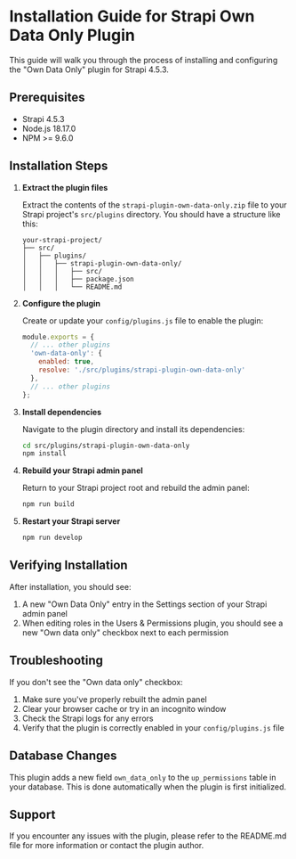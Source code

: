# Installation Guide for Strapi Own Data Only Plugin

This guide will walk you through the process of installing and configuring the "Own Data Only" plugin for Strapi 4.5.3.

## Prerequisites

- Strapi 4.5.3
- Node.js 18.17.0
- NPM >= 9.6.0

## Installation Steps

1. **Extract the plugin files**

   Extract the contents of the `strapi-plugin-own-data-only.zip` file to your Strapi project's `src/plugins` directory. You should have a structure like this:
   
   ```
   your-strapi-project/
   ├── src/
   │   ├── plugins/
   │   │   ├── strapi-plugin-own-data-only/
   │   │   │   ├── src/
   │   │   │   ├── package.json
   │   │   │   └── README.md
   ```

2. **Configure the plugin**

   Create or update your `config/plugins.js` file to enable the plugin:
   
   ```javascript
   module.exports = {
     // ... other plugins
     'own-data-only': {
       enabled: true,
       resolve: './src/plugins/strapi-plugin-own-data-only'
     },
     // ... other plugins
   };
   ```

3. **Install dependencies**

   Navigate to the plugin directory and install its dependencies:
   
   ```bash
   cd src/plugins/strapi-plugin-own-data-only
   npm install
   ```

4. **Rebuild your Strapi admin panel**

   Return to your Strapi project root and rebuild the admin panel:
   
   ```bash
   npm run build
   ```

5. **Restart your Strapi server**

   ```bash
   npm run develop
   ```

## Verifying Installation

After installation, you should see:

1. A new "Own Data Only" entry in the Settings section of your Strapi admin panel
2. When editing roles in the Users & Permissions plugin, you should see a new "Own data only" checkbox next to each permission

## Troubleshooting

If you don't see the "Own data only" checkbox:

1. Make sure you've properly rebuilt the admin panel
2. Clear your browser cache or try in an incognito window
3. Check the Strapi logs for any errors
4. Verify that the plugin is correctly enabled in your `config/plugins.js` file

## Database Changes

This plugin adds a new field `own_data_only` to the `up_permissions` table in your database. This is done automatically when the plugin is first initialized.

## Support

If you encounter any issues with the plugin, please refer to the README.md file for more information or contact the plugin author.
